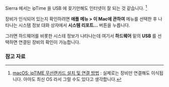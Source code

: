 Sierra 에서는 ipTime 을 USB 에 꽂기만해도 인터넷이 잘 되는 것 같습니다. [^iptime-67]

장비가 인식되어 있는지 확인하려면  **애플 메뉴 > 이 Mac에 관하여** 메뉴를 선택한 후 나타나는 시스템 정보 대화 상자에서 **시스템 리포트...** 버튼을 누릅니다. 

그러면 하드웨어를 비롯한 시스테 정보가 나타나는데 여기서 **하드웨어** 밑의 **USB** 를 선택하면 연결된 장비의 확인이 가능합니다.

### 참고 자료

[^iptime-67]: [macOS: ipTIME 무선랜카드 설치 및 연결 방법](http://iptime.com/iptime/?page_id=67&ffid=3&fsid=17&uid=7334&mod=document) : 실제로는 장비만 연결해도 이식됩니다. 아마도 최신 OS 라서 그럴 수도 있다고 생각합니다.